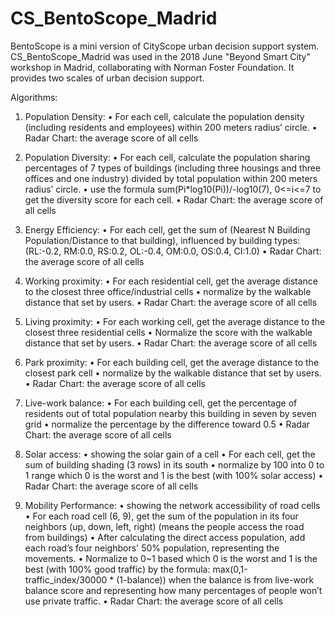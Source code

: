 # CS_BentoScope_Madrid
BentoScope is a mini version of CityScope urban decision support system. CS_BentoScope_Madrid was used in the 2018 June "Beyond Smart City" workshop in Madrid, collaborating with Norman Foster Foundation. It provides two scales of urban decision support. 

Algorithms:

1.	Population Density:
    •	For each cell, calculate the population density (including residents and employees) within 200 meters radius’ circle.
    •	Radar Chart: the average score of all cells

2.	Population Diversity:
    •	For each cell, calculate the population sharing percentages of 7 types of buildings (including three housings and three offices and one industry) divided by total population within 200 meters radius’ circle. 
    •	use the formula sum(Pi*log10(Pi))/-log10(7), 0<=i<=7 to get the diversity score for each cell.
    •	Radar Chart: the average score of all cells

3.	Energy Efficiency:
    •	For each cell, get the sum of (Nearest N Building Population/Distance to that building), influenced by building types: (RL:-0.2, RM:0.0, RS:0.2, OL:-0.4, OM:0.0, OS:0.4, CI:1.0)
    •	Radar Chart: the average score of all cells

4.	Working proximity:
    •	For each residential cell, get the average distance to the closest three office/industrial cells
    •	normalize by the walkable distance that set by users.
    •	Radar Chart: the average score of all cells

5.	Living proximity:
    •	For each working cell, get the average distance to the closest three residential cells
    •	Normalize the score with the walkable distance that set by users.
    •	Radar Chart: the average score of all cells

6.	Park proximity:
    •	For each building cell, get the average distance to the closest park cell 
    •	normalize by the walkable distance that set by users.
    •	Radar Chart: the average score of all cells

7.	Live-work balance:
    •	For each building cell, get the percentage of residents out of total population nearby this building in seven by seven grid
    •	normalize the percentage by the difference toward 0.5
    •	Radar Chart: the average score of all cells

8.	Solar access:
    •	showing the solar gain of a cell
    •	For each cell, get the sum of building shading (3 rows) in its south
    •	normalize by 100 into 0 to 1 range which 0 is the worst and 1 is the best (with 100% solar access)
    •	Radar Chart: the average score of all cells

9.	Mobility Performance:
    •	showing the network accessibility of road cells
    •	For each road cell (6, 9), get the sum of the population in its four neighbors (up, down, left, right) (means the people access the road from buildings)
    •	After calculating the direct access population, add each road’s four neighbors' 50% population, representing the movements.
    •	Normalize to 0~1 based which 0 is the worst and 1 is the best (with 100% good traffic) by the formula: max(0,1-traffic_index/30000 * (1-balance)) when the balance is from live-work balance score and representing how many percentages of people won’t use private traffic.
    •	Radar Chart: the average score of all cells
